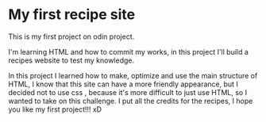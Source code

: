 # My first recipe site

This is my first project on odin project.

I'm learning HTML and how to commit my works, in this project I'll build a recipes website to test my knowledge. 

In this project I learned how to make, optimize and use the main structure of HTML, I know that this site can have a more friendly appearance, but
I decided not to use css , because it's more difficult to just use HTML, so I wanted to take on this challenge. I put all the credits for the recipes, I hope you like my first project!!! xD